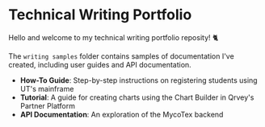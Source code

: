 # Technical Writing Portfolio

Hello and welcome to my technical writing portfolio reposity! 🐈

The `writing samples` folder contains samples of documentation I've created, including user guides and API documentation.
- **How-To Guide**: Step-by-step instructions on registering students using UT's mainframe
- **Tutorial**: A guide for creating charts using the Chart Builder in Qrvey's Partner Platform
- **API Documentation**: An exploration of the MycoTex backend
